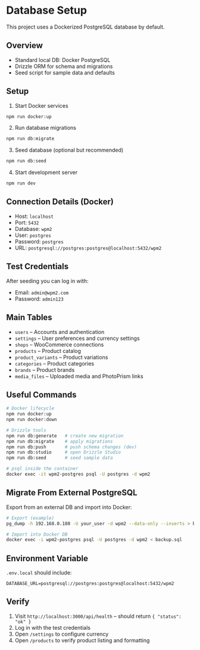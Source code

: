 # Database Setup

This project uses a Dockerized PostgreSQL database by default.

## Overview

- Standard local DB: Docker PostgreSQL
- Drizzle ORM for schema and migrations
- Seed script for sample data and defaults

## Setup

1. Start Docker services

```bash
npm run docker:up
```

2. Run database migrations

```bash
npm run db:migrate
```

3. Seed database (optional but recommended)

```bash
npm run db:seed
```

4. Start development server

```bash
npm run dev
```

## Connection Details (Docker)

- Host: `localhost`
- Port: `5432`
- Database: `wpm2`
- User: `postgres`
- Password: `postgres`
- URL: `postgresql://postgres:postgres@localhost:5432/wpm2`

## Test Credentials

After seeding you can log in with:

- Email: `admin@wpm2.com`
- Password: `admin123`

## Main Tables

- `users` – Accounts and authentication
- `settings` – User preferences and currency settings
- `shops` – WooCommerce connections
- `products` – Product catalog
- `product_variants` – Product variations
- `categories` – Product categories
- `brands` – Product brands
- `media_files` – Uploaded media and PhotoPrism links

## Useful Commands

```bash
# Docker lifecycle
npm run docker:up
npm run docker:down

# Drizzle tools
npm run db:generate   # create new migration
npm run db:migrate    # apply migrations
npm run db:push       # push schema changes (dev)
npm run db:studio     # open Drizzle Studio
npm run db:seed       # seed sample data

# psql inside the container
docker exec -it wpm2-postgres psql -U postgres -d wpm2
```

## Migrate From External PostgreSQL

Export from an external DB and import into Docker:

```bash
# Export (example)
pg_dump -h 192.168.0.180 -U your_user -d wpm2 --data-only --inserts > backup.sql

# Import into Docker DB
docker exec -i wpm2-postgres psql -U postgres -d wpm2 < backup.sql
```

## Environment Variable

`.env.local` should include:

```env
DATABASE_URL=postgresql://postgres:postgres@localhost:5432/wpm2
```

## Verify

1. Visit `http://localhost:3000/api/health` – should return `{ "status": "ok" }`
2. Log in with the test credentials
3. Open `/settings` to configure currency
4. Open `/products` to verify product listing and formatting
